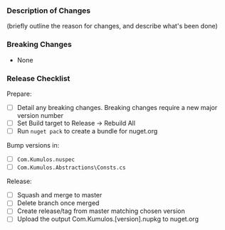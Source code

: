 ### Description of Changes

(briefly outline the reason for changes, and describe what's been done)

### Breaking Changes

- None

### Release Checklist

Prepare:

- [ ] Detail any breaking changes. Breaking changes require a new major version number
- [ ] Set Build target to Release -> Rebuild All
- [ ] Run `nuget pack` to create a bundle for nuget.org

Bump versions in:

- [ ] `Com.Kumulos.nuspec`
- [ ] `Com.Kumulos.Abstractions\Consts.cs`

Release:

- [ ] Squash and merge to master
- [ ] Delete branch once merged
- [ ] Create release/tag from master matching chosen version
- [ ] Upload the output Com.Kumulos.[version].nupkg to nuget.org
